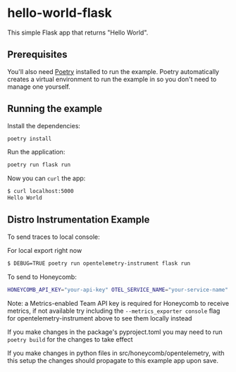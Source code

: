 # hello-world-flask

This simple Flask app that returns "Hello World".

## Prerequisites

You'll also need [Poetry](https://python-poetry.org/) installed to run the example. Poetry automatically creates a virtual environment to run the example in so you don't need to manage one yourself.

## Running the example

Install the dependencies:

```bash
poetry install
```

Run the application:

```bash
poetry run flask run
```

Now you can `curl` the app:

```bash
$ curl localhost:5000
Hello World
```

## Distro Instrumentation Example

To send traces to local console:

For local export right now
```bash
$ DEBUG=TRUE poetry run opentelemetry-instrument flask run
```

To send to Honeycomb:

```bash
HONEYCOMB_API_KEY="your-api-key" OTEL_SERVICE_NAME="your-service-name" poetry run opentelemetry-instrument flask run
```

Note: a Metrics-enabled Team API key is required for Honeycomb to receive metrics, if not available try including the `--metrics_exporter console` flag for opentelemetry-instrument above to see them locally instead


If you make changes in the package's pyproject.toml you may need to run `poetry build` for the changes to take effect

If you make changes in python files in src/honeycomb/opentelemetry, with this setup the changes should propagate to this example app upon save.